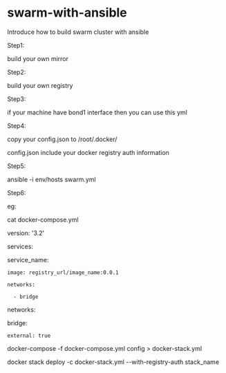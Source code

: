# swarm-with-ansible
Introduce how to build swarm cluster with ansible

Step1:

build your own mirror

Step2:

build your own registry

Step3:

if your machine have bond1 interface then you can use this yml

Step4:

copy your config.json to /root/.docker/

config.json include your docker registry auth information

Step5:

ansible -i env/hosts swarm.yml

Step6:

eg:

cat docker-compose.yml

version: '3.2'

services:

  service_name:
  
    image: registry_url/image_name:0.0.1
    
    networks:
    
      - bridge

networks:

  bridge:
  
    external: true
    
docker-compose -f docker-compose.yml config > docker-stack.yml

docker stack deploy -c docker-stack.yml --with-registry-auth stack_name
